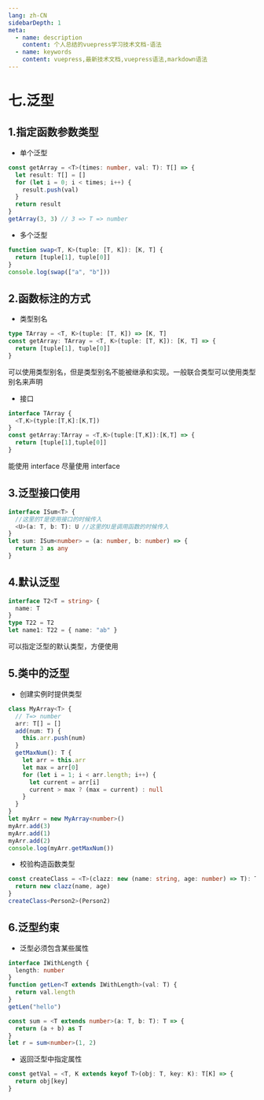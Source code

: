 ```yaml
---
lang: zh-CN
sidebarDepth: 1
meta:
  - name: description
    content: 个人总结的vuepress学习技术文档-语法
  - name: keywords
    content: vuepress,最新技术文档,vuepress语法,markdown语法
---
```


# 七.泛型

## 1.指定函数参数类型

- 单个泛型

```ts
const getArray = <T>(times: number, val: T): T[] => {
  let result: T[] = []
  for (let i = 0; i < times; i++) {
    result.push(val)
  }
  return result
}
getArray(3, 3) // 3 => T => number
```

- 多个泛型

```ts
function swap<T, K>(tuple: [T, K]): [K, T] {
  return [tuple[1], tuple[0]]
}
console.log(swap(["a", "b"]))
```

## 2.函数标注的方式

- 类型别名

```ts
type TArray = <T, K>(tuple: [T, K]) => [K, T]
const getArray: TArray = <T, K>(tuple: [T, K]): [K, T] => {
  return [tuple[1], tuple[0]]
}
```

可以使用类型别名，但是类型别名不能被继承和实现。一般联合类型可以使用类型别名来声明

- 接口

```ts
interface TArray {
  <T,K>(typle:[T,K]:[K,T])
}
const getArray:TArray = <T,K>(tuple:[T,K]):[K,T] => {
  return [tuple[1],tuple[0]]
}
```

能使用 interface 尽量使用 interface

## 3.泛型接口使用

```ts
interface ISum<T> {
  //这里的T是使用接口的时候传入
  <U>(a: T, b: T): U //这里的U是调用函数的时候传入
}
let sum: ISum<number> = (a: number, b: number) => {
  return 3 as any
}
```

## 4.默认泛型

```ts
interface T2<T = string> {
  name: T
}
type T22 = T2
let name1: T22 = { name: "ab" }
```

可以指定泛型的默认类型，方便使用

## 5.类中的泛型

- 创建实例时提供类型

```ts
class MyArray<T> {
  // T=> number
  arr: T[] = []
  add(num: T) {
    this.arr.push(num)
  }
  getMaxNum(): T {
    let arr = this.arr
    let max = arr[0]
    for (let i = 1; i < arr.length; i++) {
      let current = arr[i]
      current > max ? (max = current) : null
    }
  }
}
let myArr = new MyArray<number>()
myArr.add(3)
myArr.add(1)
myArr.add(2)
console.log(myArr.getMaxNum())
```

- 校验构造函数类型

```ts
const createClass = <T>(clazz: new (name: string, age: number) => T): T => {
  return new clazz(name, age)
}
createClass<Person2>(Person2)
```

## 6.泛型约束

- 泛型必须包含某些属性

```ts
interface IWithLength {
  length: number
}
function getLen<T extends IWithLength>(val: T) {
  return val.length
}
getLen("hello")
```

```ts
const sum = <T extends number>(a: T, b: T): T => {
  return (a + b) as T
}
let r = sum<number>(1, 2)
```

- 返回泛型中指定属性

```ts
const getVal = <T, K extends keyof T>(obj: T, key: K): T[K] => {
  return obj[key]
}
```
